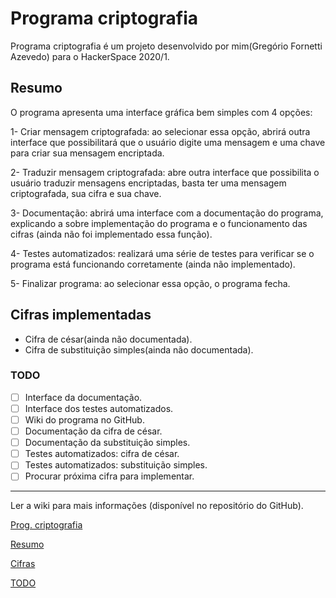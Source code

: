 # Programa criptografia
  Programa criptografia é um projeto desenvolvido por mim(Gregório Fornetti Azevedo) para o HackerSpace 2020/1.
  ## Resumo
  O programa apresenta uma interface gráfica bem simples com 4 opções:
  
  1- Criar mensagem criptografada: ao selecionar essa opção, abrirá outra interface que possibilitará que o usuário digite uma mensagem e uma chave para criar sua mensagem encriptada.
  
  2- Traduzir mensagem criptografada: abre outra interface que possibilita o usuário traduzir mensagens encriptadas, basta ter uma mensagem criptografada, sua cifra e sua chave.
  
  3- Documentação: abrirá uma interface com a documentação do programa, explicando a sobre implementação do programa e o funcionamento das cifras (ainda não foi implementado essa função).
  
  4- Testes automatizados: realizará uma série de testes para verificar se o programa está funcionando corretamente (ainda não implementado).
  
  5- Finalizar programa: ao selecionar essa opção, o programa fecha.
  ## Cifras implementadas
  * Cifra de césar(ainda não documentada).
  * Cifra de substituição simples(ainda não documentada).
  ### TODO
  - [ ] Interface da documentação.
  - [ ] Interface dos testes automatizados.
  - [ ] Wiki do programa no GitHub.
  - [ ] Documentação da cifra de césar.
  - [ ] Documentação da substituição simples.
  - [ ] Testes automatizados: cifra de césar.
  - [ ] Testes automatizados: substituição simples.
  - [ ] Procurar próxima cifra para implementar.
  ***
  Ler a wiki para mais informações (disponível no repositório do GitHub).
  
  [Prog. criptografia](https://github.com/GregorioFornetti/Programa-criptografia#programa-criptografia)
  
  [Resumo](https://github.com/GregorioFornetti/Programa-criptografia#resumo)
  
  [Cifras](https://github.com/GregorioFornetti/Programa-criptografia#cifras-implementadas)
  
  [TODO](https://github.com/GregorioFornetti/Programa-criptografia#todo)
  
